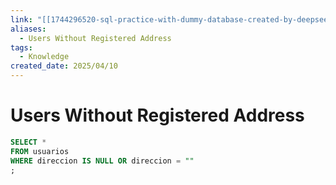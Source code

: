 ```yaml
---
link: "[[1744296520-sql-practice-with-dummy-database-created-by-deepseek|SQL Practice Deepseek]]"
aliases:
  - Users Without Registered Address
tags:
  - Knowledge
created_date: 2025/04/10
---
```

# Users Without Registered Address
```SQL
SELECT *
FROM usuarios
WHERE direccion IS NULL OR direccion = ""
;
```
